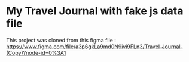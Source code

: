 # My Travel Journal with fake js data file

This project was cloned from this figma file : https://www.figma.com/file/a3p6gkLa9md0N9ivi9FLn3/Travel-Journal-(Copy)?node-id=0%3A1
